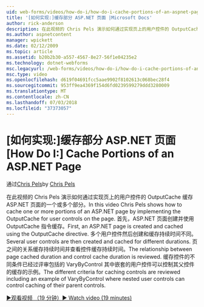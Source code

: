 ```yaml
---
uid: web-forms/videos/how-do-i/how-do-i-cache-portions-of-an-aspnet-page
title: '[如何实现:]缓存部分 ASP.NET 页面 |Microsoft Docs'
author: rick-anderson
description: 在此视频的 Chris Pels 演示如何通过实现页上的用户控件的 OutputCache 缓存 ASP.NET 页面的一个或多个部分。 首先，...
ms.author: aspnetcontent
manager: wpickett
ms.date: 02/12/2009
ms.topic: article
ms.assetid: b20b2b30-a557-4567-8e27-56f1e04235e2
ms.technology: dotnet-webforms
msc.legacyurl: /web-forms/videos/how-do-i/how-do-i-cache-portions-of-an-aspnet-page
msc.type: video
ms.openlocfilehash: d619f04691fcc5aae9902f8102613c068bec28f4
ms.sourcegitcommit: 953ff9ea4369f154d6fd0239599279ddd3280009
ms.translationtype: MT
ms.contentlocale: zh-CN
ms.lasthandoff: 07/03/2018
ms.locfileid: "37373057"
---
```

<a name="how-do-i-cache-portions-of-an-aspnet-page"></a><span data-ttu-id="b7d0b-104">[如何实现:]缓存部分 ASP.NET 页面</span><span class="sxs-lookup"><span data-stu-id="b7d0b-104">[How Do I:] Cache Portions of an ASP.NET Page</span></span>
====================
<span data-ttu-id="b7d0b-105">通过[Chris Pels](https://twitter.com/chrispels)</span><span class="sxs-lookup"><span data-stu-id="b7d0b-105">by [Chris Pels](https://twitter.com/chrispels)</span></span>

<span data-ttu-id="b7d0b-106">在此视频的 Chris Pels 演示如何通过实现页上的用户控件的 OutputCache 缓存 ASP.NET 页面的一个或多个部分。</span><span class="sxs-lookup"><span data-stu-id="b7d0b-106">In this video Chris Pels shows how to cache one or more portions of an ASP.NET page by implementing the OutputCache for user controls on the page.</span></span> <span data-ttu-id="b7d0b-107">首先，ASP.NET 页面创建并使用 OutputCache 指令缓存。</span><span class="sxs-lookup"><span data-stu-id="b7d0b-107">First, an ASP.NET page is created and cached using the OutputCache directive.</span></span> <span data-ttu-id="b7d0b-108">多个用户控件然后创建和缓存持续时间不同。</span><span class="sxs-lookup"><span data-stu-id="b7d0b-108">Several user controls are then created and cached for different durations.</span></span> <span data-ttu-id="b7d0b-109">页之间的关系缓存持续时间并查看控件缓存持续时间。</span><span class="sxs-lookup"><span data-stu-id="b7d0b-109">The relationship between page cached duration and control cache duration is reviewed.</span></span> <span data-ttu-id="b7d0b-110">缓存控件的不同条件已经过评审包括的 VaryByControl 其中嵌套的用户控件可以控制其父控件的缓存的示例。</span><span class="sxs-lookup"><span data-stu-id="b7d0b-110">The different criteria for caching controls are reviewed including an example of VaryByControl where nested user controls can control caching of their parent controls.</span></span>

[<span data-ttu-id="b7d0b-111">&#9654;观看视频 （19 分钟）</span><span class="sxs-lookup"><span data-stu-id="b7d0b-111">&#9654; Watch video (19 minutes)</span></span>](https://channel9.msdn.com/Blogs/ASP-NET-Site-Videos/how-do-i-cache-portions-of-an-aspnet-page)
